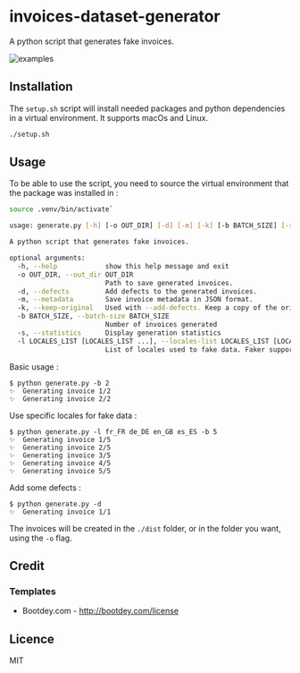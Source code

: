 # invoices-dataset-generator

A python script that generates fake invoices.

![examples](public/examples.png?raw=true)

## Installation

The `setup.sh` script will install needed packages and python dependencies in a virtual environment. It supports macOs and Linux.

```bash
./setup.sh
```

## Usage

To be able to use the script, you need to source the virtual environment that the package was installed in :

```bash
source .venv/bin/activate`
```

```bash
usage: generate.py [-h] [-o OUT_DIR] [-d] [-m] [-k] [-b BATCH_SIZE] [-s] [-l LOCALES_LIST [LOCALES_LIST ...]]

A python script that generates fake invoices.

optional arguments:
  -h, --help            show this help message and exit
  -o OUT_DIR, --out_dir OUT_DIR
                        Path to save generated invoices.
  -d, --defects         Add defects to the generated invoices.
  -m, --metadata        Save invoice metadata in JSON format.
  -k, --keep-original   Used with --add-defects. Keep a copy of the original, clean PDF before degradation.
  -b BATCH_SIZE, --batch-size BATCH_SIZE
                        Number of invoices generated
  -s, --statistics      Display generation statistics
  -l LOCALES_LIST [LOCALES_LIST ...], --locales-list LOCALES_LIST [LOCALES_LIST ...]
                        List of locales used to fake data. Faker support multiples locale, see https://faker.readthedocs.io/en/master/locales.html
```

Basic usage : 
```
$ python generate.py -b 2
✨  Generating invoice 1/2
✨  Generating invoice 2/2
```

Use specific locales for fake data : 
```
$ python generate.py -l fr_FR de_DE en_GB es_ES -b 5
✨  Generating invoice 1/5
✨  Generating invoice 2/5
✨  Generating invoice 3/5
✨  Generating invoice 4/5
✨  Generating invoice 5/5
```

Add some defects : 
```
$ python generate.py -d
✨  Generating invoice 1/1
```

The invoices will be created in the `./dist` folder, or in the folder you want, using the `-o` flag.

## Credit

### Templates 
- Bootdey.com - http://bootdey.com/license

## Licence

MIT